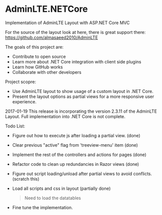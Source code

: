 # AdminLTE.NETCore
Implementation of AdminLTE Layout with ASP.NET Core MVC

For the source of the layout look at here, there is great support there:
https://github.com/almasaeed2010/AdminLTE

The goals of this project are:
- Contribute to open source
- Learn more about .NET Core integration with client side plugins
- Learn how GitHub works
- Collaborate with other developers

Project scopre:
- Use AdminLTE layout to show usage of a custom layout in .NET Core.
- Present the layout options as partial views for a more responsive user experience.

2017-01-19
This release is incorporating the version 2.3.11 of the AdminLTE Layout.
Full implementation into .NET Core is not complete.

Todo List:
- Figure out how to execute js after loading a partial view. (done)
- Clear previous "active" flag from 'treeview-menu' item (done)
- Implement the rest of the controllers and actions for pages (done)
- Refactor code to clean up redundancies in Razor views (done)
- Figure out script loading/unload after partial views to avoid conflicts. (scratch this)
- Load all scripts and css in layout (partially done)
  > Need to load the datatables
  
- Fine tune the implementation.
